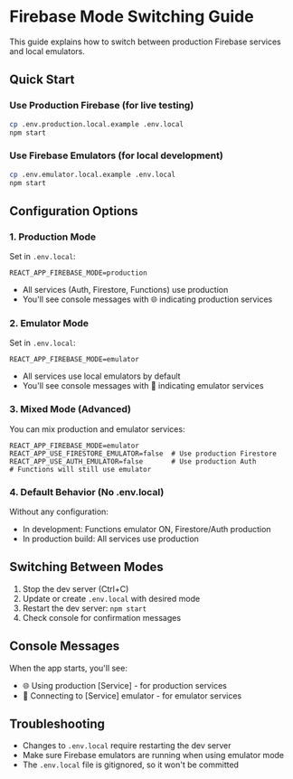 # Firebase Mode Switching Guide

This guide explains how to switch between production Firebase services and local emulators.

## Quick Start

### Use Production Firebase (for live testing)
```bash
cp .env.production.local.example .env.local
npm start
```

### Use Firebase Emulators (for local development)
```bash
cp .env.emulator.local.example .env.local
npm start
```

## Configuration Options

### 1. Production Mode
Set in `.env.local`:
```
REACT_APP_FIREBASE_MODE=production
```
- All services (Auth, Firestore, Functions) use production
- You'll see console messages with 🌐 indicating production services

### 2. Emulator Mode
Set in `.env.local`:
```
REACT_APP_FIREBASE_MODE=emulator
```
- All services use local emulators by default
- You'll see console messages with 🔧 indicating emulator services

### 3. Mixed Mode (Advanced)
You can mix production and emulator services:
```
REACT_APP_FIREBASE_MODE=emulator
REACT_APP_USE_FIRESTORE_EMULATOR=false  # Use production Firestore
REACT_APP_USE_AUTH_EMULATOR=false       # Use production Auth
# Functions will still use emulator
```

### 4. Default Behavior (No .env.local)
Without any configuration:
- In development: Functions emulator ON, Firestore/Auth production
- In production build: All services use production

## Switching Between Modes

1. Stop the dev server (Ctrl+C)
2. Update or create `.env.local` with desired mode
3. Restart the dev server: `npm start`
4. Check console for confirmation messages

## Console Messages

When the app starts, you'll see:
- 🌐 Using production [Service] - for production services
- 🔧 Connecting to [Service] emulator - for emulator services

## Troubleshooting

- Changes to `.env.local` require restarting the dev server
- Make sure Firebase emulators are running when using emulator mode
- The `.env.local` file is gitignored, so it won't be committed